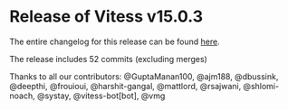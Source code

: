 # Release of Vitess v15.0.3
The entire changelog for this release can be found [here](https://github.com/vitessio/vitess/blob/main/changelog/15.0/v15.0.3/changelog.md).

The release includes 52 commits (excluding merges)

Thanks to all our contributors: @GuptaManan100, @ajm188, @dbussink, @deepthi, @frouioui, @harshit-gangal, @mattlord, @rsajwani, @shlomi-noach, @systay, @vitess-bot[bot], @vmg

